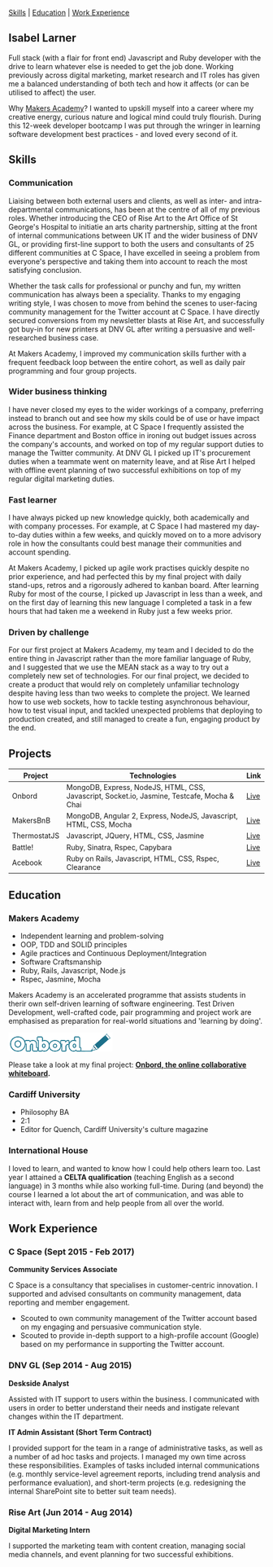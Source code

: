 [Skills](#skills) | [Education](#education) | [Work Experience](#work-experience)

## Isabel Larner

Full stack (with a flair for front end) Javascript and Ruby developer with the drive to learn whatever else is needed to get the job done. Working previously across digital marketing, market research and IT roles has given me a balanced understanding of both tech and how it affects (or can be utilised to affect) the user. 

Why [Makers Academy](http://www.makersacademy.com/)? I wanted to upskill myself into a career where my creative energy, curious nature and logical mind could truly flourish. During this 12-week developer bootcamp I was put through the wringer in learning software development best practices - and loved every second of it.

## Skills

### Communication
Liaising between both external users and clients, as well as inter- and intra-departmental communications, has been at the centre of all of my previous roles. Whether introducing the CEO of Rise Art to the Art Office of St George's Hospital to initiatie an arts charity partnership, sitting at the front of internal communications between UK IT and the wider business of DNV GL, or providing first-line support to both the users and consultants of 25 different communities at C Space, I have excelled in seeing a problem from everyone's perspective and taking them into account to reach the most satisfying conclusion.

Whether the task calls for professional or punchy and fun, my written communication has always been a speciality. Thanks to my engaging writing style, I was chosen to move from behind the scenes to user-facing community management for the Twitter account at C Space. I have directly secured conversions from my newsletter blasts at Rise Art, and successfully got buy-in for new printers at DNV GL after writing a persuasive and well-researched business case. 

At Makers Academy, I improved my communication skills further with a frequent feedback loop between the entire cohort, as well as daily pair programming and four group projects. 

### Wider business thinking
I have never closed my eyes to the wider workings of a company, preferring instead to branch out and see how my skils could be of use or have impact across the business. For example, at C Space I frequently assisted the Finance department and Boston office in ironing out budget issues across the company's accounts, and worked on top of my regular support duties to manage the Twitter community. At DNV GL I picked up IT's procurement duties when a teammate went on maternity leave, and at Rise Art I helped with offline event planning of two successful exhibitions on top of my regular digital marketing duties.

### Fast learner
I have always picked up new knowledge quickly, both academically and with company processes. For example, at C Space I had mastered my day-to-day duties within a few weeks, and quickly moved on to a more advisory role in how the consultants could best manage their communities and account spending. 

At Makers Academy, I picked up agile work practises quickly despite no prior experience, and had perfected this by my final project with daily stand-ups, retros and a rigorously adhered to kanban board. After learning Ruby for most of the course, I picked up Javascript in less than a week, and on the first day of learning this new language I completed a task in a few hours that had taken me a weekend in Ruby just a few weeks prior.

### Driven by challenge
For our first project at Makers Academy, my team and I decided to do the entire thing in Javascript rather than the more familiar language of Ruby, and I suggested that we use the MEAN stack as a way to try out a completely new set of technologies. For our final project, we decided to create a product that would rely on completely unfamiliar technology despite having less than two weeks to complete the project. We learned how to use web sockets, how to tackle testing asynchronous behaviour, how to test visual input, and tackled unexpected problems that deploying to production created, and still managed to create a fun, engaging product by the end.

## Projects

| Project  | Technologies | Link |
| ------------- | ------------- | ---- |
| Onbord  | MongoDB, Express, NodeJS, HTML, CSS, Javascript, Socket.io, Jasmine, Testcafe, Mocha & Chai  |   [Live](https://github.com/ilarne/team-whiteboard)   |
| MakersBnB  | MongoDB, Angular 2, Express, NodeJS, Javascript, HTML, CSS, Mocha  |   [Live](https://github.com/motri/Makersbnb) |
| ThermostatJS | Javascript, JQuery, HTML, CSS, Jasmine | [Live](https://github.com/ilarne/thermostat-JS) |
| Battle! | Ruby, Sinatra, Rspec, Capybara | [Live](https://github.com/ilarne/battle) |
| Acebook | Ruby on Rails, Javascript, HTML, CSS, Rspec, Clearance | [Live](https://github.com/makersacademy/acebook-april2017) |

## Education

### Makers Academy 

- Independent learning and problem-solving
- OOP, TDD and SOLID principles
- Agile practices and Continuous Deployment/Integration
- Software Craftsmanship
- Ruby, Rails, Javascript, Node.js
- Rspec, Jasmine, Mocha

Makers Academy is an accelerated programme that assists students in therir own self-driven learning of software engineering. Test Driven Development, well-crafted code, pair programming and project work are emphasised as preparation for real-world situations and 'learning by doing'. 

![Onbord](https://github.com/ilarne/team-whiteboard/blob/master/public/images/onbord-logo.png "Onbord")

Please take a look at my final project: **[Onbord, the online collaborative whiteboard](https://github.com/ilarne/team-whiteboard).** 

### Cardiff University 

- Philosophy BA
- 2:1
- Editor for Quench, Cardiff University's culture magazine

### International House 

I loved to learn, and wanted to know how I could help others learn too. Last year I attained a **CELTA qualification** (teaching English as a second language) in 3 months while also working full-time. During (and beyond) the course I learned a lot about the art of communication, and was able to interact with, learn from and help people from all over the world.

## Work Experience

### C Space (Sept 2015 - Feb 2017)   

**Community Services Associate**

C Space is a consultancy that specialises in customer-centric innovation. I supported and advised consultants on community management, data reporting and member engagement. 

- 	Scouted to own community management of the Twitter account based on my engaging and persuasive communication style.  
-	Scouted to provide in-depth support to a high-profile account (Google) based on my performance in supporting the Twitter account.

### DNV GL (Sep 2014 - Aug 2015)  

**Deskside Analyst**

Assisted with IT support to users within the business. I communicated with users in order to better understand their needs and instigate relevant changes within the IT department.

**IT Admin Assistant (Short Term Contract)**

I provided support for the team in a range of administrative tasks, as well as a number of ad hoc tasks and projects. I managed my own time across these responsibilities. Examples of tasks included internal communications (e.g. monthly service-level agreement reports, including trend analysis and performance evaluation), and short-term projects (e.g. redesigning the internal SharePoint site to better suit team needs).

### Rise Art (Jun 2014 - Aug 2014)

**Digital Marketing Intern**

I supported the marketing team with content creation, managing social media channels, and event planning for two successful exhibitions.
